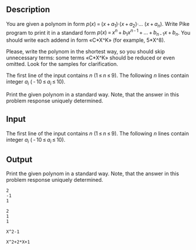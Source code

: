 ## Description

<div><p>You are given a polynom in form <span class="tex-span"><i>p</i>(<i>x</i>) = (<i>x</i> + <i>a</i><sub class="lower-index">1</sub>)·(<i>x</i> + <i>a</i><sub class="lower-index">2</sub>)·... (<i>x</i> + <i>a</i><sub class="lower-index"><i>n</i></sub>)</span>. Write Pike program to print it in a standard form <span class="tex-span"><i>p</i>(<i>x</i>) = <i>x</i><sup class="upper-index"><i>n</i></sup> + <i>b</i><sub class="lower-index">1</sub><i>x</i><sup class="upper-index"><i>n</i> - 1</sup> + ... + <i>b</i><sub class="lower-index"><i>n</i> - 1</sub><i>x</i> + <i>b</i><sub class="lower-index"><i>n</i></sub></span>. You should write each addend in form «<span class="tex-font-style-tt">C*X^K</span>» (for example, <span class="tex-font-style-tt">5*X^8</span>).</p><p>Please, write the polynom in the shortest way, so you should skip unnecessary terms: some terms «<span class="tex-font-style-tt">C*X^K</span>» should be reduced or even omitted. Look for the samples for clarification.</p></div><div class="input-specification"><p>The first line of the input contains <span class="tex-span"><i>n</i></span> (<span class="tex-span">1 ≤ <i>n</i> ≤ 9</span>). The following <span class="tex-span"><i>n</i></span> lines contain integer <span class="tex-span"><i>a</i><sub class="lower-index"><i>i</i></sub></span> (<span class="tex-span"> - 10 ≤ <i>a</i><sub class="lower-index"><i>i</i></sub> ≤ 10</span>).</p></div><div class="output-specification"><p>Print the given polynom in a standard way. Note, that the answer in this problem response uniquely determined.</p></div>

## Input

<p>The first line of the input contains <span class="tex-span"><i>n</i></span> (<span class="tex-span">1 ≤ <i>n</i> ≤ 9</span>). The following <span class="tex-span"><i>n</i></span> lines contain integer <span class="tex-span"><i>a</i><sub class="lower-index"><i>i</i></sub></span> (<span class="tex-span"> - 10 ≤ <i>a</i><sub class="lower-index"><i>i</i></sub> ≤ 10</span>).</p>

## Output

<p>Print the given polynom in a standard way. Note, that the answer in this problem response uniquely determined.</p>





```input1
2
-1
1

```




```input2
2
1
1

```




```output1
X^2-1

```




```output2
X^2+2*X+1

```


